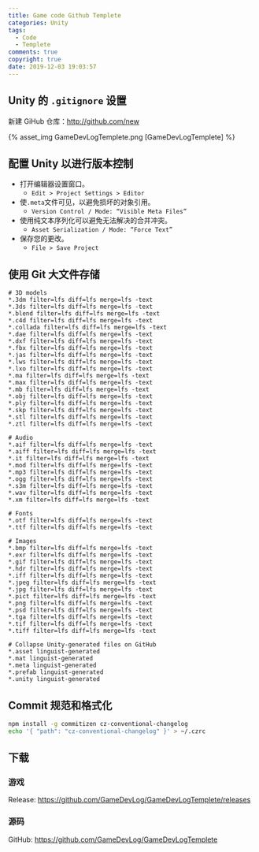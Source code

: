 ```yaml
---
title: Game code Github Templete
categories: Unity
tags:
  - Code
  - Templete
comments: true
copyright: true
date: 2019-12-03 19:03:57
---
```


## Unity 的 `.gitignore` 设置

新建 GiHub 仓库：<http://github.com/new>

{% asset_img GameDevLogTemplete.png [GameDevLogTemplete] %}

<!--more-->

## 配置 Unity 以进行版本控制

* 打开编辑器设置窗口。
  * `Edit > Project Settings > Editor`
* 使`.meta`文件可见，以避免损坏的对象引用。
  * `Version Control / Mode: “Visible Meta Files”`
* 使用纯文本序列化可以避免无法解决的合并冲突。
  * `Asset Serialization / Mode: “Force Text”`
* 保存您的更改。
  * `File > Save Project`
 
## 使用 Git 大文件存储
 
```gitignore
# 3D models
*.3dm filter=lfs diff=lfs merge=lfs -text
*.3ds filter=lfs diff=lfs merge=lfs -text
*.blend filter=lfs diff=lfs merge=lfs -text
*.c4d filter=lfs diff=lfs merge=lfs -text
*.collada filter=lfs diff=lfs merge=lfs -text
*.dae filter=lfs diff=lfs merge=lfs -text
*.dxf filter=lfs diff=lfs merge=lfs -text
*.fbx filter=lfs diff=lfs merge=lfs -text
*.jas filter=lfs diff=lfs merge=lfs -text
*.lws filter=lfs diff=lfs merge=lfs -text
*.lxo filter=lfs diff=lfs merge=lfs -text
*.ma filter=lfs diff=lfs merge=lfs -text
*.max filter=lfs diff=lfs merge=lfs -text
*.mb filter=lfs diff=lfs merge=lfs -text
*.obj filter=lfs diff=lfs merge=lfs -text
*.ply filter=lfs diff=lfs merge=lfs -text
*.skp filter=lfs diff=lfs merge=lfs -text
*.stl filter=lfs diff=lfs merge=lfs -text
*.ztl filter=lfs diff=lfs merge=lfs -text

# Audio
*.aif filter=lfs diff=lfs merge=lfs -text
*.aiff filter=lfs diff=lfs merge=lfs -text
*.it filter=lfs diff=lfs merge=lfs -text
*.mod filter=lfs diff=lfs merge=lfs -text
*.mp3 filter=lfs diff=lfs merge=lfs -text
*.ogg filter=lfs diff=lfs merge=lfs -text
*.s3m filter=lfs diff=lfs merge=lfs -text
*.wav filter=lfs diff=lfs merge=lfs -text
*.xm filter=lfs diff=lfs merge=lfs -text

# Fonts
*.otf filter=lfs diff=lfs merge=lfs -text
*.ttf filter=lfs diff=lfs merge=lfs -text

# Images
*.bmp filter=lfs diff=lfs merge=lfs -text
*.exr filter=lfs diff=lfs merge=lfs -text
*.gif filter=lfs diff=lfs merge=lfs -text
*.hdr filter=lfs diff=lfs merge=lfs -text
*.iff filter=lfs diff=lfs merge=lfs -text
*.jpeg filter=lfs diff=lfs merge=lfs -text
*.jpg filter=lfs diff=lfs merge=lfs -text
*.pict filter=lfs diff=lfs merge=lfs -text
*.png filter=lfs diff=lfs merge=lfs -text
*.psd filter=lfs diff=lfs merge=lfs -text
*.tga filter=lfs diff=lfs merge=lfs -text
*.tif filter=lfs diff=lfs merge=lfs -text
*.tiff filter=lfs diff=lfs merge=lfs -text

# Collapse Unity-generated files on GitHub
*.asset linguist-generated
*.mat linguist-generated
*.meta linguist-generated
*.prefab linguist-generated
*.unity linguist-generated
```

## Commit 规范和格式化

```sh
npm install -g commitizen cz-conventional-changelog
echo '{ "path": "cz-conventional-changelog" }' > ~/.czrc
```

## 下载

### 游戏

Release: <https://github.com/GameDevLog/GameDevLogTemplete/releases>

### 源码

GitHub: <https://github.com/GameDevLog/GameDevLogTemplete>